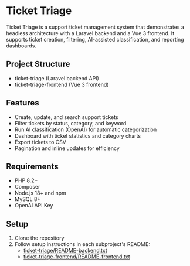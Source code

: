 # Ticket Triage

Ticket Triage is a support ticket management system that demonstrates a headless architecture with a Laravel backend and a Vue 3 frontend. It supports ticket creation, filtering, AI-assisted classification, and reporting dashboards.

## Project Structure

- ticket-triage (Laravel backend API)
- ticket-triage-frontend (Vue 3 frontend)

## Features

- Create, update, and search support tickets
- Filter tickets by status, category, and keyword
- Run AI classification (OpenAI) for automatic categorization
- Dashboard with ticket statistics and category charts
- Export tickets to CSV
- Pagination and inline updates for efficiency

## Requirements

- PHP 8.2+
- Composer
- Node.js 18+ and npm
- MySQL 8+
- OpenAI API Key

## Setup

1. Clone the repository
2. Follow setup instructions in each subproject's README:
   - [ticket-triage/README-backend.txt](ticket-triage/README.md)
   - [ticket-triage-frontend/README-frontend.txt](ticket-triage-frontend/README.md)

